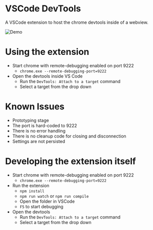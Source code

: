 # VSCode DevTools

A VSCode extension to host the chrome devtools inside of a webview.

![Demo](demo.gif)

# Using the extension
- Start chrome with remote-debugging enabled on port 9222
    - `chrome.exe --remote-debugging-port=9222`
- Open the devtools inside VS Code 
    - Run the `DevTools: Attach to a target` command
    - Select a target from the drop down


# Known Issues
- Prototyping stage
- The port is hard-coded to 9222
- There is no error handling
- There is no cleanup code for closing and disconnection
- Settings are not persisted

# Developing the extension itself

- Start chrome with remote-debugging enabled on port 9222
    - `chrome.exe --remote-debugging-port=9222`
- Run the extension 
    - `npm install`
    - `npm run watch` or `npm run compile`
    - Open the folder in VSCode
    - `F5` to start debugging
- Open the devtools 
    - Run the `DevTools: Attach to a target` command
    - Select a target from the drop down

